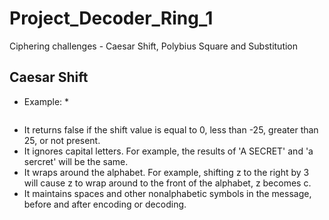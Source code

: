# Project_Decoder_Ring_1
 Ciphering challenges - Caesar Shift, Polybius Square and Substitution

## Caesar Shift
* Example: *
``` caesar("Zebra Magazine", 3) => "cheud pdjdclqh"
```
* It returns false if the shift value is equal to 0, less than -25, greater than 25, or not present.
* It ignores capital letters. For example, the results of 'A SECRET' and 'a sercret' will be the same.
* It wraps around the alphabet. For example, shifting z to the right by 3 will cause z to wrap around to the front of the alphabet, z becomes c.
* It maintains spaces and other nonalphabetic symbols in the message, before and after encoding or decoding.
